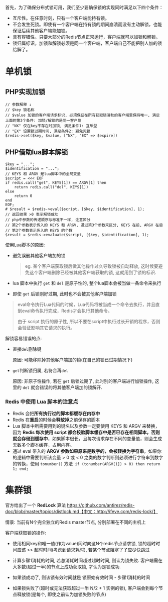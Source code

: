 首先，为了确保分布式锁可用，我们至少要确保锁的实现同时满足以下四个条件：

- 互斥性。在任意时刻，只有一个客户端能持有锁。
- 不会发生死锁。即使有一个客户端在持有锁的期间崩溃而没有主动解锁，也能保证后续其他客户端能加锁。
- 具有容错性。只要大部分的Redis节点正常运行，客户端就可以加锁和解锁。
- 锁归属标识。加锁和解锁必须是同一个客户端，客户端自己不能把别人加的锁给解了。

# 单机锁

## PHP实现加锁

```
// 参数解释 ↓
// $key 锁名称
// $value 加锁的客户端请求标识, 必须保证在所有获取锁清秋的客户端里保持唯一, 满足上面的第3个条件: 加锁/解锁的是同一客户端
// "NX" 仅在key不存在时加锁, 满足条件1: 互斥型
// "EX" 设置锁过期时间, 满足条件2: 避免死锁
$redis->set($key, $value, ["NX", "EX" => $expire])
```



## PHP借助lua脚本解锁

```
$key = "...";
$identification = "...";
// KEYS 和 ARGV 是lua脚本中的全局变量
$script = <<< EOF
if redis.call("get", KEYS[1]) == ARGV[1] then
    return redis.call("del", KEYS[1])
else
    return 0
end
EOF;
# $result = $redis->eval($script, [$key, $identification], 1);
// 返回结果 >0 表示解锁成功
// php中参数的传递顺序与标准不一样, 注意区分
// 第2个参数表示传入的 KEYS 和 ARGV, 通过第3个参数来区分, KEYS 在前, ARGV 在后
// 第3个参数表示传入的 KEYS 的个数
$result = $redis->evaluate($script, [$key, $identification], 1);
```



使用Lua脚本的原因:

- 避免误删其他客户端加的锁

  > eg. 某个客户端获取锁后做其他操作过久导致锁被自动释放, 这时候要避免这个客户端删除已经被其他客户端获取的锁, 这就用到了锁的标识.

- lua 脚本中执行 `get` 和 `del` 是原子性的, 整个lua脚本会被当做一条命令来执行

- 即使 `get` 后锁刚好过期, 此时也不会被其他客户端加锁

> eval命令执行Lua代码的时候，Lua代码将被当成一个命令去执行，并且直到eval命令执行完成，Redis才会执行其他命令。
>
> 由于 script 执行的原子性, 所以不要在script中执行过长开销的程序，否则会验证影响其它请求的执行。



解锁容易错误的点:

- 直接`del`删除键

  原因: 可能移除掉其他客户端加的锁(在自己的锁已过期情况下)

- `get`判断锁归属, 若符合再`del`

  原因: 非原子性操作, 若在 `get` 后锁过期了, 此时别的客户端进行加锁操作, 这里的 `del` 就会错误的将其他客户端加的锁解开.



### Redis 中使用 Lua 脚本的注意点

- Redis 会把**所有执行过的脚本都缓存在内存中**
- Redis 在**重启**的时候会**释放掉**之前保存的脚本
- Lua 脚本中所需要用到的键名以及参数一定要使用 KEYS 和 ARGV 来替换，因为 **Redis 每次使用 script 都会校验脚本缓存中是否已存在相同脚本，否则就会存储到缓存中**，如果脚本很长，且每次请求存在不同的变量值，则会生成无数多个脚本缓存，占用内存。
- 通过 eval 带入的 **ARGV 参数如果原来是数字的，会被转换为字符串**，如果你的逻辑中需要判断该变量 > 0 或 < 0 之类的数字判断则必须进行字符串到数字的转换，使用 `tonumber()` 方法` if (tonumber(ARGV[1]) > 0) then return 1; end;`



# 集群锁

官方给出了一个 **RedLock** 算法 https://github.com/antirez/redis-doc/blob/master/topics/distlock.md【中文：http://ifeve.com/redis-lock/】

情景: 当前有N个完全独立的Redis master节点, 分别部署在不同的主机上

客户端获取锁的操作:

- 使用相同key和唯一值(作为value)同时向这N个redis节点请求锁, 锁的超时时间应该 >> 超时时间(考虑到请求耗时), 若某个节点阻塞了了应尽快跳过

- 计算步骤1消耗的时间, 若总消耗时间超过超时时间, 则认为锁失败. 客户端需在大多数(超过一半)的节点上成功获取锁, 才认为是锁成功.

- 如果锁成功了, 则该锁有效时间就是 锁原始有效时间 - 步骤1消耗的时间

- 如果锁失败了(超时或无法获取超过一半 N/2 + 1 实例的锁), 客户端会到每个节点释放锁(是每个, 即使之前认为加锁失败的节点)

